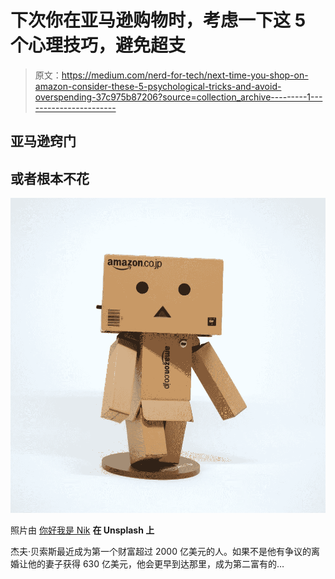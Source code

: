 # 下次你在亚马逊购物时，考虑一下这 5 个心理技巧，避免超支

> 原文：<https://medium.com/nerd-for-tech/next-time-you-shop-on-amazon-consider-these-5-psychological-tricks-and-avoid-overspending-37c975b87206?source=collection_archive---------1----------------------->

## 亚马逊窍门

## 或者根本不花

![](img/e76b916f429e2331a93ac6f0147e137b.png)

照片由 [你好我是 Nik](https://unsplash.com/@helloimnik) **在 Unsplash 上**

杰夫·贝索斯最近成为第一个财富超过 2000 亿美元的人。如果不是他有争议的离婚让他的妻子获得 630 亿美元，他会更早到达那里，成为第二富有的…